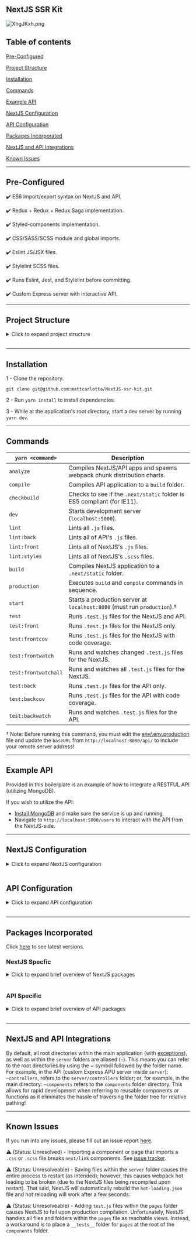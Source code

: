 ## NextJS SSR Kit

![XhgJKxh.png](https://i.imgur.com/XhgJKxh.png)

## Table of contents

[Pre-Configured](#pre-configured)

[Project Structure](#project-structure)

[Installation](#installation)

[Commands](#commands)

[Example API](#example-api)

[NextJS Configuration](#NextJS-configuration)

[API Configuration](#api-configuration)

[Packages Incorporated](#packages-incorporated)

[NextJS and API Integrations](#NextJS-and-api-integrations)

[Known Issues](#known-issues)

<hr />

## Pre-Configured

✔️ ES6 import/export syntax on NextJS and API.

✔️ Redux + Redux + Redux Saga implementation.

✔️ Styled-components implementation.

✔️ CSS/SASS/SCSS module and global imports.

✔️ Eslint JS/JSX files.

✔️ Stylelint SCSS files.

✔️ Runs Eslint, Jest, and Stylelint before committing.

✔️ Custom Express server with interactive API.

<hr />

## Project Structure

<details>
<summary>Click to expand project structure</summary>
<pre><code>
├── .next
├── actions
├── build
├── components
├── config
├── env
├── images
├── pages
├── paths
├── public
├── reducers
├── sagas
├── server
|   ├── controllers
|   ├── database
|   ├── helpers
|   ├── middlewares
|   ├── models
|   ├── routes
|   ├── .eslintignore
|   ├── .eslintrc
|   ├── app.js
|   └── jest.json
├── styles
├── types
├── utils
├── .browserslistrc
├── .eslintignore
├── .eslintrc
├── .npmrc
├── .prettierc
├── babel.config.js
├── jest.json
├── next.config.json
└── nodemon.json
</code></pre>
</details>
<br />

<hr />

## Installation

1 - Clone the repository.

```
git clone git@github.com:mattcarlotta/NextJS-ssr-kit.git
```

2 - Run `yarn install` to install dependencies.

3 - While at the application's root directory, start a dev server by running `yarn dev`.

<hr />

## Commands

| `yarn <command>`     | Description                                                              |
| -------------------- | ------------------------------------------------------------------------ |
| `analyze`            | Compiles NextJS/API apps and spawns webpack chunk distribution charts.   |
| `compile`            | Compiles API application to a `build` folder.                            |
| `checkbuild`         | Checks to see if the `.next/static` folder is ES5 compliant (for IE11).  |
| `dev`                | Starts development server (`localhost:5000`).                            |
| `lint`               | Lints all `.js` files.                                                   |
| `lint:back`          | Lints all of API's `.js` files.                                          |
| `lint:front`         | Lints all of NextJS's `.js` files.                                       |
| `lint:styles`        | Lints all of NextJS's `.scss` files.                                     |
| `build`              | Compiles NextJS application to a `.next/static` folder.                  |
| `production`         | Executes `build` and `compile` commands in sequence.                     |
| `start`              | Starts a production server at `localhost:8080` (must run `production`).† |
| `test`               | Runs `.test.js` files for the NextJS and API.                            |
| `test:front`         | Runs `.test.js` files for the NextJS only.                               |
| `test:frontcov`      | Runs `.test.js` files for the NextJS with code coverage.                 |
| `test:frontwatch`    | Runs and watches changed `.test.js` files for the NextJS.                |
| `test:frontwatchall` | Runs and watches all `.test.js` files for the NextJS.                    |
| `test:back`          | Runs `.test.js` files for the API only.                                  |
| `test:backcov`       | Runs `.test.js` files for the API with code coverage.                    |
| `test:backwatch`     | Runs and watches `.test.js` files for the API.                           |

† Note: Before running this command, you must edit the <a href="https://github.com/mattcarlotta/NextJS-ssr-kit/blob/master/env/.env.production#L4">env/.env.production</a> file and update the `baseURL` from `http://localhost:8080/api/` to include your remote server address!

<hr />

## Example API

Provided in this boilerplate is an example of how to integrate a RESTFUL API (utilizing MongoDB).

If you wish to utilize the API:

- <a href="https://docs.mongodb.com/manual/installation/#mongodb-community-edition">Install MongoDB</a> and make sure the service is up and running.
- Navigate to `http://localhost:5000/users` to interact with the API from the NextJS-side.

<hr />

## NextJS Configuration

<details>
<summary>Click to expand NextJS configuration</summary>
<pre><code>
- actions: redux actions.
- components: react components.
- config: NextJS webpack supporting configuration files.
- env: environment variables.
- pages/_app.js: NextJS app configuration (redux + redux saga + global stylesheet).
- pages/_document.js: NextJS document configuration for styled-components.
- pages/_error.js: NextJS fallback 404 page.
- paths: webpack paths.
- reducers: redux reducers.
- sagas: redux sagas.
- server: custom Express API configuration.
- store: redux store configuration.
- styles: custom component/page styles.
- types: redux constants.
- utils/__mocks__/mockAxios.js: a mocked axios instance for testing.
- utils/setupTest/index.js: enzyme test setup for your React components.
- utils/axiosConfig/index.js: custom axios configuration.
- utils/parseResponse/index.js: custom saga functions functions.
- .browserslistrc: browsers list config (for babel transpiling).
- .prettierc: prettier config.
- .eslintignore: NextJS eslint config.
- .eslintrc: NextJS eslint ignore config.
- babel.config.js: babel config.
- jest.json: jest config for NextJS.
- next.config.js: NextJS webpack config (added support for CSS and Image imports).
- nodemon.json: nodemon configuration for server restarts.
</code></pre>
</details>
<br />

## API Configuration

<details>
<summary>Click to expand API configuration</summary>
<pre><code>
- server/controllers: express route controllers.
- server/database: mongoose connection to local mongodb.
- server/helpers: configurations for running a test environment and misc. helper functions.
- server/middlewares: express middlewares.
- server/models: mongoose models for a local mongodb.
- server/routes: express routes.
- server/seeds: mongo seed file.
- server/.eslintignore: API eslint config.
- server/.eslintrc: API eslint ignore config.
- server/app.js: API initialization configuration (using babel-node for ES6 import/export syntax)
- server/jest.json: API jest config.
</code></pre>
</details>
<br />

<hr />

## Packages Incorporated

Click <a href="https://github.com/mattcarlotta/NextJS-ssr-kit/blob/master/package.json">here</a> to see latest versions.

### NextJS Specfic

<details>
<summary>Click to expand brief overview of NextJS packages</summary>
<pre><code>
- <a href="https://github.com/postcss/autoprefixer">Autoprefixer</a> 
- <a href="https://github.com/axios/axios">Axios</a>
- <a href="https://github.com/babel/babel">Babel</a>
- <a href="https://github.com/motdotla/dotenv">DotENV</a>
- <a href="https://github.com/webpack-contrib/css-loader">CSS Loader</a>
- <a href="https://github.com/eslint/eslint/">Eslint</a>
- <a href="http://airbnb.io/enzyme/">Enzyme</a>
- <a href="https://github.com/typicode/husky">Husky</a>
- <a href="https://github.com/facebook/jest">Jest</a>
- <a href="https://github.com/lodash/lodash">Lodash</a>
- <a href="https://github.com/zeit/next.js">NextJS</a>
- <a href="https://github.com/zeit/next-plugins">NextJS CSS</a>
- <a href="https://github.com/zeit/next-plugins">NextJS SASS</a>
- <a href="https://github.com/kirill-konshin/next-redux-wrapper">NextJS Redux</a> 
- <a href="https://github.com/bmealhouse/next-redux-saga">NextJS Redux-Saga</a>
- <a href="https://github.com/prettier/prettier">Prettier</a>
- <a href="https://github.com/facebook/prop-types">PropTypes</a>
- <a href="https://github.com/facebook/react">React</a>
- <a href="https://github.com/fkhadra/react-toastify">React Toastify</a>
- <a href="https://github.com/reduxjs/redux">Redux</a>
- <a href="https://github.com/zalmoxisus/redux-devtools-extension">Redux DevTools Extension</a>
- <a href="https://redux-saga.js.org/">Redux Saga</a>
- <a href="https://github.com/webpack-contrib/sass-loader">Sass Loader</a>
- <a href="https://stylelint.io/">Stylelint</a>
- <a href="https://github.com/kristerkari/stylelint-scss">Stylelint-SCSS</a>
- <a href="https://github.com/stylelint/stylelint-config-recommended">Stylelint-Config-Recommended</a>
- <a href="https://github.com/styled-components/styled-components">Stylized Components</a>
- <a href="https://github.com/webpack/webpack">Webpack</a>
</code></pre>
</details>
<br />

### API Specific

<details>
<summary>Click to expand brief overview of API packages</summary>
<pre><code>
- <a href="https://github.com/petkaantonov/bluebird">Bluebird</a>
- <a href="https://github.com/expressjs/body-parser">Body Parser</a>
- <a href="https://github.com/expressjs/compression">Compression</a>
- <a href="https://github.com/motdotla/dotenv">DotENV</a>
- <a href="https://github.com/eslint/eslint/">Eslint</a>
- <a href="http://expressjs.com/">Express</a>
- <a href="https://momentjs.com/timezone/">Moment Timezone</a>
- <a href="https://mongoosejs.com/">Mongoose</a>
- <a href="https://github.com/expressjs/morgan">Morgan</a>
- <a href="https://github.com/prettier/prettier">Prettier</a>
</code></pre>
</details>
<br />

<hr />

## NextJS and API Integrations

By default, all root directories within the main application (with <a href="https://github.com/mattcarlotta/NextJS-ssr-kit/blob/master/babel.config.js#L4">exceptions</a>), as well as within the `server` folders are aliased (`~`). This means you can refer to the root directories by using the ~ symbol followed by the folder name. For example, in the API (custom Express APU server inside `server`): `~controllers`, refers to the `server/controllers` folder; or, for example, in the main directory: `~components` refers to the `components` folder directory. This allows for rapid development when referring to reusable components or functions as it eliminates the hassle of traversing the folder tree for relative pathing!

<hr />

## Known Issues

If you run into any issues, please fill out an issue report <a href="https://github.com/mattcarlotta/NextJS-ssr-kit/issues">here</a>.

⚠️ (Status: Unresolved) - Importing a component or page that imports a `.css` or `.scss` file breaks `next/link` components. See <a href="https://github.com/zeit/next-plugins/issues/282">issue tracker</a>.

⚠️ (Status: Unresolveable) - Saving files within the `server` folder causes the entire process to restart (as intended); however, this causes webpack hot loading to be broken (due to the NextJS files being recompiled upon restart). That said, NextJS will automatically rebuild the `hot-loading.json` file and hot reloading will work after a few seconds.

⚠️ (Status: Unresolveable) - Adding `test.js` files within the `pages` folder causes NextJS to fail upon production compilation. Unfortunately, NextJS handles all files and folders within the `pages` file as reachable views. Instead, a workaround is to place a `__tests__` folder for `pages` at the root of the `components` folder.
